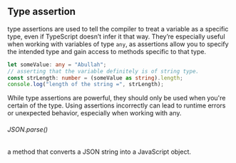 ## Type assertion

type assertions are used to tell the compiler to treat a variable as a specific type, even if TypeScript doesn’t infer it that way. They’re especially useful when working with variables of type `any`, as assertions allow you to specify the intended type and gain access to methods specific to that type.

```ts
let someValue: any = "Abullah";
// asserting that the variable definitely is of string type.
const strLength: number = (someValue as string).length;
console.log("length of the string =", strLength);
```

While type assertions are powerful, they should only be used when you're certain of the type. Using assertions incorrectly can lead to runtime errors or unexpected behavior, especially when working with any.

###### JSON.parse()

a method that converts a JSON string into a JavaScript object.
